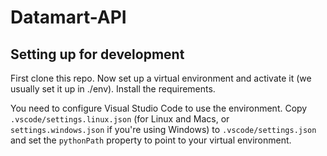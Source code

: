 # Datamart-API

## Setting up for development
First clone this repo. Now set up a virtual environment and activate it (we usually set it up in ./env). Install the requirements.

You need to configure Visual Studio Code to use the environment. Copy `.vscode/settings.linux.json` (for Linux and Macs, or `settings.windows.json` if you're using Windows) to `.vscode/settings.json` and set the `pythonPath` property to point to your virtual environment.



